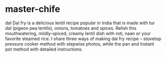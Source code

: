 # master-chife
dal
Dal fry is a delicious lentil recipe popular in India that is made with tur dal (pigeon pea lentils), onions, tomatoes and spices. Relish this mouthwatering, mildly-spiced, creamy lentil dish with roti, naan or your favorite steamed rice. I share three ways of making dal fry recipe – stovetop pressure cooker method with stepwise photos, while the pan and Instant pot method with detailed instructions.
